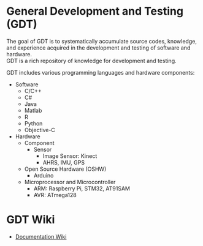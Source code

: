 # General Development and Testing (GDT)

The goal of GDT is to systematically accumulate source codes, knowledge, and experience acquired in the development and testing of software and hardware. <br />
GDT is a rich repository of knowledge for development and testing.

GDT includes various programming languages and hardware components:
* Software
  * C/C++
  * C#
  * Java
  * Matlab
  * R
  * Python
  * Objective-C
* Hardware
  * Component
    * Sensor
      * Image Sensor: Kinect
      * AHRS, IMU, GPS
  * Open Source Hardware (OSHW)
    * Arduino
  * Microprocessor and Microcontroller
    * ARM: Raspberry Pi, STM32, AT91SAM
    * AVR: ATmega128

# GDT Wiki
- [Documentation Wiki](https://github.com/sangwook236/documentation/wiki/Home)

